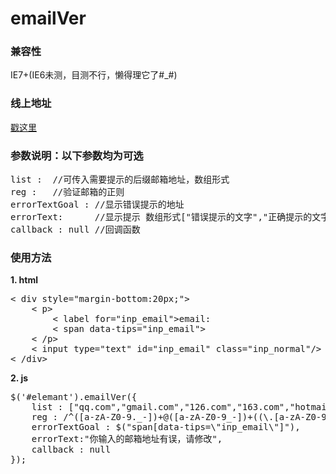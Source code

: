 # emailVer

<h3>兼容性</h3>
<p>IE7+(IE6未测，目测不行，懒得理它了#_#)</p>
<h3>线上地址</h3>
<p><a href="http://whj.fayfox.com/demo/plugIn.emailVer/" target="_blank">戳这里</a></p>
<h3>参数说明：以下参数均为可选</h3>
<pre>
list : 	//可传入需要提示的后缀邮箱地址，数组形式
reg : 	//验证邮箱的正则
errorTextGoal : //显示错误提示的地址
errorText: 		//显示提示 数组形式["错误提示的文字","正确提示的文字"]
callback : null	//回调函数
</pre>

<h3>使用方法</h3>
<strong>1. html</strong>
<pre>
&lt; div style="margin-bottom:20px;">
	&lt; p> 
		&lt; label for="inp_email">email:</label>
		&lt; span data-tips="inp_email"></span>
	&lt; /p>
	&lt; input type="text" id="inp_email" class="inp_normal"/>
&lt; /div>
</pre>
<strong>2. js</strong>
<pre>
$('#elemant').emailVer({
	list : ["qq.com","gmail.com","126.com","163.com","hotmail.com","yahoo.com","yahoo.com.cn","live.com","sohu.com","sina.com"],
	reg : /^([a-zA-Z0-9._-])+@([a-zA-Z0-9_-])+((\.[a-zA-Z0-9_-]{2,6}){1,2})$/,
	errorTextGoal : $("span[data-tips=\"inp_email\"]"),
	errorText:"你输入的邮箱地址有误，请修改",
	callback : null	
});
</pre>